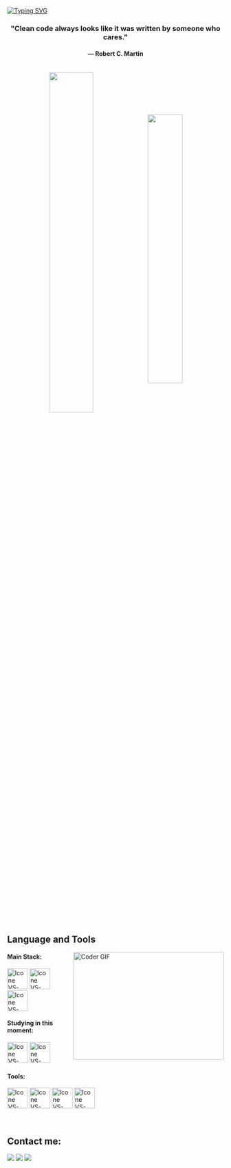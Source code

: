 [![Typing SVG](https://readme-typing-svg.herokuapp.com?color=52ccf2&size=35&center=true&vCenter=true&width=1000&lines=Welcome+to+my+GitHub+profile!;My+name+is+Ayyan+Ali+Khan;I'm+Currently+Learning+GenAI+Development)](https://git.io/typing-svg)

<h3 align="center">"Clean code always looks like it was written by someone who cares."</h3>
<h4 align="center">— Robert C. Martin</h4>

<br>

<div align="center" style="margin-bottom:200px">
 <img width=45% align="center" src="https://github-readme-stats.vercel.app/api?username=AyyanAli-Khan&theme=transparent&show_icons=true" />
 <img width=40% align="center" src="https://github-readme-stats.vercel.app/api/top-langs/?username=AyyanAli-Khan&layout=compact&theme=transparent" />
</div>


<br>

## Language and Tools

<img alt="Coder GIF"  height=250 width=350  align="right"
src="https://raw.githubusercontent.com/TheDudeThatCode/TheDudeThatCode/master/Assets/Developer.gif" />

#### Main Stack:
  [<img height="48px" width="48px" alt="Icone VS-Code" src="https://skillicons.dev/icons?i=html"/>](https://developer.mozilla.org/en-US/docs/Web/HTML)
  [<img height="48px" width="48px" alt="Icone VS-Code" src="https://skillicons.dev/icons?i=css"/>](https://developer.mozilla.org/en-US/docs/Web/CSS)
  [<img height="48px" width="48px" alt="Icone VS-Code" src="https://skillicons.dev/icons?i=js"/>](https://developer.mozilla.org/en-US/docs/Web/JavaScript)
  

#### Studying in this moment:
  [<img height="48px" width="48px" alt="Icone VS-Code" src="https://skillicons.dev/icons?i=ts"/>](https://www.typescriptlang.org/)
  <img height="48px" width="48px" alt="Icone VS-Code" src="https://skillicons.dev/icons?i=py"/>


#### Tools:

  [<img height="48px" width="48px" alt="Icone VS-Code" src="https://skillicons.dev/icons?i=figma"/>](https://www.figma.com/)
  [<img height="48px" width="48px" alt="Icone VS-Code" src="https://skillicons.dev/icons?i=vscode"/>](https://code.visualstudio.com/)
  [<img height="48px" width="48px" alt="Icone VS-Code" src="https://skillicons.dev/icons?i=github"/>](https://github.com/)
  [<img height="48px" width="48px" alt="Icone VS-Code" src="https://skillicons.dev/icons?i=git"/>](https://git-scm.com/)

<br>

## Contact me:
<div>
<a href="[https://www.instagram.com/ayyan___khann/]" target="_blank"><img loading="lazy" src="https://img.shields.io/badge/-Instagram-%23E4405F?style=for-the-badge&logo=instagram&logoColor=white" target="_blank"></a>
<a href = "mailto: ayyanalikahn510@gmail.com"><img loading="lazy" src="https://img.shields.io/badge/Gmail-D14836?style=for-the-badge&logo=gmail&logoColor=white" target="_blank"></a>
<a href="#" target="_blank"><img loading="lazy" src="https://img.shields.io/badge/-LinkedIn-%230077B5?style=for-the-badge&logo=linkedin&logoColor=white" target="_blank"></a>   
</div>
